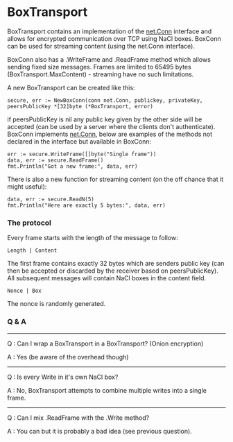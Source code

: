 BoxTransport
============

BoxTransport contains an implementation of the [net.Conn](https://golang.org/pkg/net/#Conn) interface and allows for encrypted communication over TCP using NaCl boxes.  BoxConn can be used for streaming content (using the net.Conn interface).

BoxConn also has a .WriteFrame and .ReadFrame method which allows sending fixed size messages. Frames are limited to 65495 bytes (BoxTransport.MaxContent) - streaming have no such limitations.

A new BoxTransport can be created like this:

    secure, err := NewBoxConn(conn net.Conn, publickey, privateKey, peersPublicKey *[32]byte (*BoxTransport, error)

if peersPublicKey is nil any public key given by the other side will be accepted (can be used by a server where the clients don't authenticate). BoxConn implements  [net.Conn](https://golang.org/pkg/net/#Conn), below are examples of the methods not declared in the interface but available in BoxConn:

    err := secure.WriteFrame([]byte("Single frame"))
    data, err := secure.ReadFrame()
    fmt.Println("Got a new frame:", data, err)

There is also a new function for streaming content (on the off chance that it might useful):

    data, err := secure.ReadN(5)
    fmt.Println("Here are exactly 5 bytes:", data, err)

### The protocol

Every frame starts with the length of the message to follow:

    Length | Content

The first frame contains exactly 32 bytes which are senders public key (can then be accepted or discarded by the receiver based on peersPublicKey). All subsequent messages will contain NaCl boxes in the content field.

    Nonce | Box

The nonce is randomly generated.

### Q & A

---

Q : Can I wrap a BoxTransport in a BoxTransport? (Onion encryption)

A : Yes (be aware of the overhead though)

---

Q : Is every Write in it's own NaCl box?

A : No, BoxTransport attempts to combine multiple writes into a single frame.

---

Q : Can I mix .ReadFrame with the .Write method?

A : You can but it is probably a bad idea (see previous question).
